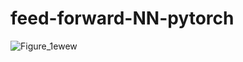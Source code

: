 # feed-forward-NN-pytorch  
![Figure_1ewew](https://github.com/bibasrairockz/feed-forward-NN-pytorch/assets/130794180/c3d4ef14-28e0-4bd6-b5c3-e37ff3f3767b)


